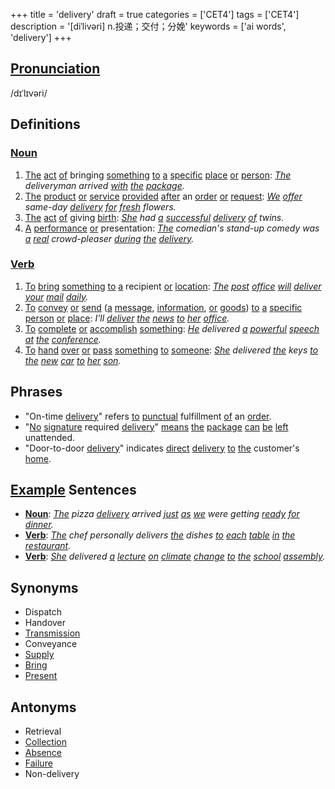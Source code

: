+++
title = 'delivery'
draft = true
categories = ['CET4']
tags = ['CET4']
description = '[diˈlivəri] n.投递；交付；分娩'
keywords = ['ai words', 'delivery']
+++

## [Pronunciation](/en/post/pronunciation/)
/dɪˈlɪvəri/

## Definitions
### [Noun](/en/post/noun/)
1. [The](/en/post/the/) [act](/en/post/act/) [of](/en/post/of/) bringing [something](/en/post/something/) [to](/en/post/to/) [a](/en/post/a/) [specific](/en/post/specific/) [place](/en/post/place/) [or](/en/post/or/) [person](/en/post/person/): *[The](/en/post/the/) deliveryman arrived [with](/en/post/with/) [the](/en/post/the/) [package](/en/post/package/).*
2. [The](/en/post/the/) [product](/en/post/product/) [or](/en/post/or/) [service](/en/post/service/) [provided](/en/post/provided/) [after](/en/post/after/) an [order](/en/post/order/) [or](/en/post/or/) [request](/en/post/request/): *[We](/en/post/we/) [offer](/en/post/offer/) same-day [delivery](/en/post/delivery/) [for](/en/post/for/) [fresh](/en/post/fresh/) flowers.*
3. [The](/en/post/the/) [act](/en/post/act/) [of](/en/post/of/) giving [birth](/en/post/birth/): *[She](/en/post/she/) had [a](/en/post/a/) [successful](/en/post/successful/) [delivery](/en/post/delivery/) [of](/en/post/of/) twins.*
4. [A](/en/post/a/) [performance](/en/post/performance/) [or](/en/post/or/) presentation: *[The](/en/post/the/) comedian's stand-up comedy was [a](/en/post/a/) [real](/en/post/real/) crowd-pleaser [during](/en/post/during/) [the](/en/post/the/) [delivery](/en/post/delivery/).*

### [Verb](/en/post/verb/)
1. [To](/en/post/to/) [bring](/en/post/bring/) [something](/en/post/something/) [to](/en/post/to/) [a](/en/post/a/) recipient [or](/en/post/or/) [location](/en/post/location/): *[The](/en/post/the/) [post](/en/post/post/) [office](/en/post/office/) [will](/en/post/will/) [deliver](/en/post/deliver/) [your](/en/post/your/) [mail](/en/post/mail/) [daily](/en/post/daily/).*
2. [To](/en/post/to/) [convey](/en/post/convey/) [or](/en/post/or/) [send](/en/post/send/) ([a](/en/post/a/) [message](/en/post/message/), [information](/en/post/information/), [or](/en/post/or/) [goods](/en/post/goods/)) [to](/en/post/to/) [a](/en/post/a/) [specific](/en/post/specific/) [person](/en/post/person/) [or](/en/post/or/) [place](/en/post/place/): *I'll [deliver](/en/post/deliver/) [the](/en/post/the/) [news](/en/post/news/) [to](/en/post/to/) [her](/en/post/her/) [office](/en/post/office/).*
3. [To](/en/post/to/) [complete](/en/post/complete/) [or](/en/post/or/) [accomplish](/en/post/accomplish/) [something](/en/post/something/): *[He](/en/post/he/) delivered [a](/en/post/a/) [powerful](/en/post/powerful/) [speech](/en/post/speech/) [at](/en/post/at/) [the](/en/post/the/) [conference](/en/post/conference/).*
4. [To](/en/post/to/) [hand](/en/post/hand/) [over](/en/post/over/) [or](/en/post/or/) [pass](/en/post/pass/) [something](/en/post/something/) [to](/en/post/to/) [someone](/en/post/someone/): *[She](/en/post/she/) delivered [the](/en/post/the/) keys [to](/en/post/to/) [the](/en/post/the/) [new](/en/post/new/) [car](/en/post/car/) [to](/en/post/to/) [her](/en/post/her/) [son](/en/post/son/).*

## Phrases
- "On-time [delivery](/en/post/delivery/)" refers [to](/en/post/to/) [punctual](/en/post/punctual/) fulfillment [of](/en/post/of/) an [order](/en/post/order/).
- "[No](/en/post/no/) [signature](/en/post/signature/) required [delivery](/en/post/delivery/)" [means](/en/post/means/) [the](/en/post/the/) [package](/en/post/package/) [can](/en/post/can/) [be](/en/post/be/) [left](/en/post/left/) unattended.
- "Door-to-door [delivery](/en/post/delivery/)" indicates [direct](/en/post/direct/) [delivery](/en/post/delivery/) [to](/en/post/to/) [the](/en/post/the/) customer's [home](/en/post/home/).

## [Example](/en/post/example/) Sentences
- **[Noun](/en/post/noun/)**: *[The](/en/post/the/) pizza [delivery](/en/post/delivery/) arrived [just](/en/post/just/) [as](/en/post/as/) [we](/en/post/we/) were getting [ready](/en/post/ready/) [for](/en/post/for/) [dinner](/en/post/dinner/).*
- **[Verb](/en/post/verb/)**: *[The](/en/post/the/) chef personally delivers [the](/en/post/the/) dishes [to](/en/post/to/) [each](/en/post/each/) [table](/en/post/table/) [in](/en/post/in/) [the](/en/post/the/) [restaurant](/en/post/restaurant/).*
- **[Verb](/en/post/verb/)**: *[She](/en/post/she/) delivered [a](/en/post/a/) [lecture](/en/post/lecture/) [on](/en/post/on/) [climate](/en/post/climate/) [change](/en/post/change/) [to](/en/post/to/) [the](/en/post/the/) [school](/en/post/school/) [assembly](/en/post/assembly/).*

## Synonyms
- Dispatch
- Handover
- [Transmission](/en/post/transmission/)
- Conveyance
- [Supply](/en/post/supply/)
- [Bring](/en/post/bring/)
- [Present](/en/post/present/)

## Antonyms
- Retrieval
- [Collection](/en/post/collection/)
- [Absence](/en/post/absence/)
- [Failure](/en/post/failure/)
- Non-delivery

